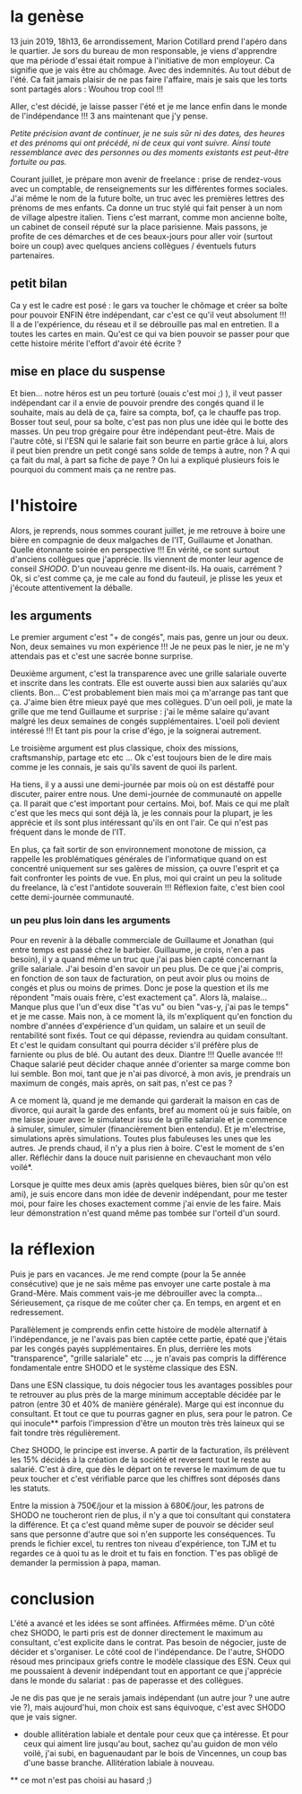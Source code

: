 # la genèse

13 juin 2019, 18h13, 6e arrondissement, Marion Cotillard  prend l'apéro dans le quartier. Je sors du bureau de mon responsable, je viens d'apprendre que ma période d'essai était rompue à l'initiative de mon employeur. Ca signifie que je vais être au chômage. Avec des indemnités. Au tout début de l'été. Ca fait jamais plaisir de ne pas faire l'affaire, mais je sais que les torts sont partagés alors : Wouhou trop cool !!! 

Aller, c'est décidé, je laisse passer l'été et je me lance enfin dans le monde de l'indépendance !!! 3 ans maintenant que j'y pense.

_Petite précision avant de continuer, je ne suis sûr ni des dates, des heures et des prénoms qui ont précédé, ni de ceux qui vont suivre. Ainsi toute ressemblance avec des personnes ou des moments existants est peut-être fortuite ou pas._

Courant juillet, je prépare mon avenir de freelance : prise de rendez-vous avec un comptable, de renseignements sur les différentes formes sociales. J'ai même le nom de la future boîte, un truc avec les premières lettres des prénoms de mes enfants. Ca donne un truc stylé qui fait penser à un nom de village alpestre italien. Tiens c'est marrant, comme mon ancienne boîte, un cabinet de conseil réputé sur la place parisienne. Mais passons, je profite de ces démarches et de ces beaux-jours pour aller voir (surtout boire un coup) avec quelques anciens collègues / éventuels futurs partenaires.

## petit bilan 
Ca y est le cadre est posé : le gars va toucher le chômage et créer sa boîte pour pouvoir ENFIN être indépendant, car c'est ce qu'il veut absolument !!! Il a de l'expérience, du réseau et il se débrouille pas mal en entretien. Il a toutes les cartes en main. Qu'est ce qui va bien pouvoir se passer pour que cette histoire mérite l'effort d'avoir été écrite ?

## mise en place du suspense
Et bien... notre héros est un peu torturé (ouais c'est moi ;) ), il veut passer indépendant car il a envie de pouvoir prendre des congés quand il le souhaite, mais au delà de ça, faire sa compta, bof, ça le chauffe pas trop. Bosser tout seul, pour sa boîte, c'est pas non plus une idée qui le botte des masses. Un peu trop grégaire pour être indépendant peut-être. Mais de l'autre côté, si l'ESN qui le salarie fait son beurre en partie grâce à lui, alors il peut bien prendre un petit congé sans solde de temps à autre, non ? A qui ça fait du mal, à part sa fiche de paye ? On lui a expliqué plusieurs fois le pourquoi du comment mais ça ne rentre pas. 

# l'histoire

Alors, je reprends, nous sommes courant juillet, je me retrouve à boire une bière en compagnie de deux malgaches de l'IT, Guillaume et Jonathan. Quelle étonnante soirée en perspective !!! En vérité, ce sont surtout d'anciens collègues que j'apprécie. Ils viennent de monter leur agence de conseil _SHODO_. D'un nouveau genre me disent-ils. Ha ouais, carrément ? Ok, si c'est comme ça, je me cale au fond du fauteuil, je plisse les yeux et j'écoute attentivement la déballe.


## les arguments 

Le premier argument c'est "+ de congés", mais pas, genre un jour ou deux. Non, deux semaines vu mon expérience !!! Je ne peux pas le nier, je ne m'y attendais pas et c'est une sacrée bonne surprise.

Deuxième argument, c'est la transparence avec une grille salariale ouverte et inscrite dans les contrats. Elle est ouverte aussi bien aux salariés qu'aux clients. Bon... C'est probablement bien mais moi ça m'arrange pas tant que ça. J'aime bien être mieux payé que mes collègues. 
D'un oeil poli, je mate la grille que me tend Guillaume et surprise : j'ai le même salaire qu'avant malgré les deux semaines de congés supplémentaires. L'oeil poli devient intéressé !!! Et tant pis pour la crise d'égo, je la soignerai autrement. 

Le troisième argument est plus classique, choix des missions, craftsmanship, partage etc etc ... Ok c'est toujours bien de le dire mais comme je les connais, je sais qu'ils savent de quoi ils parlent. 

Ha tiens, il y a aussi une demi-journée par mois où on est déstaffé pour discuter, pairer entre nous. Une demi-journée de communauté on appelle ça. Il parait que c'est important pour certains. Moi, bof. Mais ce qui me plaît c'est que les mecs qui sont déjà là, je les connais pour la plupart, je les apprécie et ils sont plus intéressant qu'ils en ont l'air. Ce qui n'est pas fréquent dans le monde de l'IT. 

En plus, ça fait sortir de son environnement monotone de mission, ça rappelle les problématiques générales de l'informatique quand on est concentré uniquement sur ses galères de mission, ça ouvre l'esprit et ça fait confronter les points de vue. En plus, moi qui craint un peu la solitude du freelance, là c'est l'antidote souverain !!!
Réflexion faite, c'est bien cool cette demi-journée communauté.

### un peu plus loin dans les arguments 
Pour en revenir à la déballe commerciale de Guillaume et Jonathan (qui entre temps est passé chez le barbier. Guillaume, je crois, n'en a pas besoin), il y a quand même un truc que j'ai pas bien capté concernant la grille salariale. J'ai besoin d'en savoir un peu plus. De ce que j'ai compris, en fonction de son taux de facturation, on peut avoir plus ou moins de congés et plus ou moins de primes. Donc je pose la question et ils me répondent "mais ouais frère, c'est exactement ça". Alors là, malaise... Manque plus que l'un d'eux dise "t'as vu" ou bien  "vas-y, j'ai pas le temps" et je me casse. Mais non, à ce moment là, ils m'expliquent qu'en fonction du nombre d'années d'expérience d'un quidam, un salaire et un seuil de rentabilité sont fixés. Tout ce qui dépasse, reviendra au quidam consultant. Et c'est le quidam consultant qui pourra décider s'il préfère plus de farniente ou plus de blé. Ou autant des deux. Diantre !!! Quelle avancée !!! Chaque salarié peut décider chaque année d'orienter sa marge comme bon lui semble. Bon moi, tant que je n'ai pas divorcé, à mon avis, je prendrais un maximum de congés, mais après, on sait pas, n'est ce pas ?

A ce moment là, quand je me demande qui garderait la maison en cas de divorce, qui aurait la garde des enfants, bref au moment où je suis faible, on me laisse jouer avec le simulateur issu de la grille salariale et je commence à simuler, simuler, simuler (financièrement bien entendu). Et je m'electrise, simulations après simulations. Toutes plus fabuleuses les unes que les autres. Je prends chaud, il n'y a plus rien à boire. C'est le moment de s'en aller. Réfléchir dans la douce nuit parisienne en chevauchant mon vélo voilé*.

Lorsque je quitte mes deux amis (après quelques bières, bien sûr qu'on est ami), je suis encore dans mon idée de devenir indépendant, pour me tester moi, pour faire les choses exactement comme j'ai envie de les faire. Mais leur démonstration n'est quand même pas tombée sur l'orteil d'un sourd.

# la réflexion

Puis je pars en vacances. Je me rend compte (pour la 5e année consécutive) que je ne sais même pas envoyer une carte postale à ma Grand-Mère. Mais comment vais-je me débrouiller avec la compta... Sérieusement, ça risque de me coûter cher ça. En temps, en argent et en redressement.

Parallèlement je comprends enfin cette histoire de modèle alternatif à l'indépendance, je ne l'avais pas bien captée cette partie, épaté que j'étais par les congés payés supplémentaires. En plus, derrière les mots "transparence", "grille salariale" etc ..., je n'avais pas compris la différence fondamentale entre SHODO et le système classique des ESN. 

Dans une ESN classique, tu dois négocier tous les avantages possibles pour te retrouver au plus près de la marge minimum acceptable décidée par le patron (entre 30 et 40% de manière générale). Marge qui est inconnue du consultant. Et tout ce que tu pourras gagner en plus, sera pour le patron. Ce qui inocule** parfois l'impression d'être un mouton très très laineux qui se fait tondre très régulièrement.

Chez SHODO, le principe est inverse. A partir de la facturation, ils prélèvent les 15% décidés à la création de la société et reversent tout le reste au salarié. C'est à dire, que dès le départ on te reverse le maximum de que tu peux toucher et c'est vérifiable parce que les chiffres sont déposés dans les statuts.

Entre la mission à 750€/jour et la mission à 680€/jour, les patrons de SHODO ne toucheront rien de plus, il n'y a que toi consultant qui constatera la différence. Et ça c'est quand même super de pouvoir se décider seul sans que personne d'autre que soi n'en supporte les conséquences.
Tu prends le fichier excel, tu rentres ton niveau d'expérience, ton TJM et tu regardes ce à quoi tu as le droit et tu fais en fonction. T'es pas obligé de demander la permission à papa, maman.

# conclusion

L'été a avancé et les idées se sont affinées. Affirmées même. 
D'un côté chez SHODO, le parti pris est de donner directement le maximum au consultant, c'est explicite dans le contrat. Pas besoin de négocier, juste de décider et s'organiser. Le côté cool de l'indépendance.
De l'autre, SHODO résoud mes principaux griefs contre le modèle classique des ESN. Ceux qui me poussaient à devenir indépendant tout en apportant ce que j'apprécie dans le monde du salariat : pas de paperasse et des collègues.

Je ne dis pas que je ne serais jamais indépendant (un autre jour ? une autre vie ?), mais aujourd'hui, mon choix est sans équivoque, c'est avec SHODO que je vais signer.


* double allitération labiale et dentale pour ceux que ça intéresse. Et pour ceux qui aiment lire jusqu'au bout, sachez qu'au guidon de mon vélo voilé, j'ai subi, en baguenaudant par le bois de Vincennes, un coup bas d'une basse branche. Allitération labiale à nouveau.

** ce mot n'est pas choisi au hasard ;)
